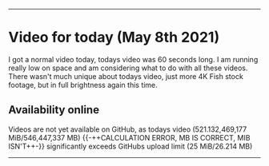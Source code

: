 
***

# Video for today (May 8th 2021)

I got a normal video today, todays video was 60 seconds long. I am running really low on space and am considering what to do with all these videos. There wasn't much unique about todays video, just more 4K Fish stock footage, but in full brightness again this time.

## Availability online

Videos are not yet available on GitHub, as todays video (521.132,469,177 MiB/546,447,337 MB) {{-++CALCULATION ERROR, MB IS CORRECT, MIB ISN'T++-}} significantly exceeds GitHubs upload limit (25 MiB/26.214 MB)

***

